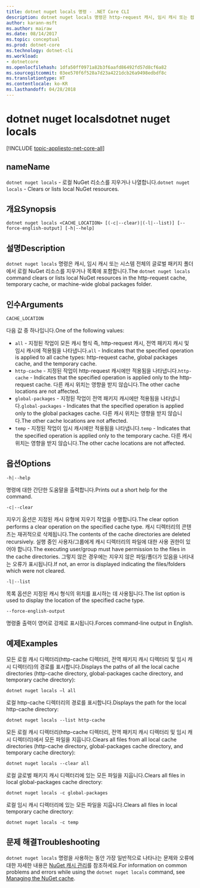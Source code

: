 ```yaml
---
title: dotnet nuget locals 명령 - .NET Core CLI
description: dotnet nuget locals 명령은 http-request 캐시, 임시 캐시 또는 컴퓨터 전체의 글로벌 패키지 폴더와 같은 로컬 NuGet 리소스를 지우거나 목록에 포함합니다.
author: karann-msft
ms.author: mairaw
ms.date: 08/14/2017
ms.topic: conceptual
ms.prod: dotnet-core
ms.technology: dotnet-cli
ms.workload:
- dotnetcore
ms.openlocfilehash: 1dfa50ff0971a82b3f6aafd86492fd57d8cf6a82
ms.sourcegitcommit: 03ee570f6f528a7d23a4221dcb26a9498edbdf8c
ms.translationtype: HT
ms.contentlocale: ko-KR
ms.lasthandoff: 04/28/2018
---
```

# <a name="dotnet-nuget-locals"></a><span data-ttu-id="f535d-103">dotnet nuget locals</span><span class="sxs-lookup"><span data-stu-id="f535d-103">dotnet nuget locals</span></span>

[!INCLUDE [topic-appliesto-net-core-all](../../../includes/topic-appliesto-net-core-all.md)]

## <a name="name"></a><span data-ttu-id="f535d-104">name</span><span class="sxs-lookup"><span data-stu-id="f535d-104">Name</span></span>

<span data-ttu-id="f535d-105">`dotnet nuget locals` - 로컬 NuGet 리소스를 지우거나 나열합니다.</span><span class="sxs-lookup"><span data-stu-id="f535d-105">`dotnet nuget locals` - Clears or lists local NuGet resources.</span></span>

## <a name="synopsis"></a><span data-ttu-id="f535d-106">개요</span><span class="sxs-lookup"><span data-stu-id="f535d-106">Synopsis</span></span>

`dotnet nuget locals <CACHE_LOCATION> [(-c|--clear)|(-l|--list)] [--force-english-output] [-h|--help]`

## <a name="description"></a><span data-ttu-id="f535d-107">설명</span><span class="sxs-lookup"><span data-stu-id="f535d-107">Description</span></span>

<span data-ttu-id="f535d-108">`dotnet nuget locals` 명령은 캐시, 임시 캐시 또는 시스템 전체의 글로벌 패키지 폴더에서 로컬 NuGet 리소스를 지우거나 목록에 포함합니다.</span><span class="sxs-lookup"><span data-stu-id="f535d-108">The `dotnet nuget locals` command clears or lists local NuGet resources in the http-request cache, temporary cache, or machine-wide global packages folder.</span></span>

## <a name="arguments"></a><span data-ttu-id="f535d-109">인수</span><span class="sxs-lookup"><span data-stu-id="f535d-109">Arguments</span></span>

`CACHE_LOCATION`

<span data-ttu-id="f535d-110">다음 값 중 하나입니다.</span><span class="sxs-lookup"><span data-stu-id="f535d-110">One of the following values:</span></span>

* <span data-ttu-id="f535d-111">`all` - 지정된 작업이 모든 캐시 형식 즉, http-request 캐시, 전역 패키지 캐시 및 임시 캐시에 적용됨을 나타냅니다.</span><span class="sxs-lookup"><span data-stu-id="f535d-111">`all` - Indicates that the specified operation is applied to all cache types: http-request cache, global packages cache, and the temporary cache.</span></span>
* <span data-ttu-id="f535d-112">`http-cache` - 지정된 작업이 http-request 캐시에만 적용됨을 나타냅니다.</span><span class="sxs-lookup"><span data-stu-id="f535d-112">`http-cache` - Indicates that the specified operation is applied only to the http-request cache.</span></span> <span data-ttu-id="f535d-113">다른 캐시 위치는 영향을 받지 않습니다.</span><span class="sxs-lookup"><span data-stu-id="f535d-113">The other cache locations are not affected.</span></span>
* <span data-ttu-id="f535d-114">`global-packages` - 지정된 작업이 전역 패키지 캐시에만 적용됨을 나타냅니다.</span><span class="sxs-lookup"><span data-stu-id="f535d-114">`global-packages` - Indicates that the specified operation is applied only to the global packages cache.</span></span> <span data-ttu-id="f535d-115">다른 캐시 위치는 영향을 받지 않습니다.</span><span class="sxs-lookup"><span data-stu-id="f535d-115">The other cache locations are not affected.</span></span>
* <span data-ttu-id="f535d-116">`temp` - 지정된 작업이 임시 캐시에만 적용됨을 나타냅니다.</span><span class="sxs-lookup"><span data-stu-id="f535d-116">`temp` - Indicates that the specified operation is applied only to the temporary cache.</span></span> <span data-ttu-id="f535d-117">다른 캐시 위치는 영향을 받지 않습니다.</span><span class="sxs-lookup"><span data-stu-id="f535d-117">The other cache locations are not affected.</span></span>

## <a name="options"></a><span data-ttu-id="f535d-118">옵션</span><span class="sxs-lookup"><span data-stu-id="f535d-118">Options</span></span>

`-h|--help`

<span data-ttu-id="f535d-119">명령에 대한 간단한 도움말을 출력합니다.</span><span class="sxs-lookup"><span data-stu-id="f535d-119">Prints out a short help for the command.</span></span>

`-c|--clear`

<span data-ttu-id="f535d-120">지우기 옵션은 지정된 캐시 유형에 지우기 작업을 수행합니다.</span><span class="sxs-lookup"><span data-stu-id="f535d-120">The clear option performs a clear operation on the specified cache type.</span></span> <span data-ttu-id="f535d-121">캐시 디렉터리의 콘텐츠는 재귀적으로 삭제됩니다.</span><span class="sxs-lookup"><span data-stu-id="f535d-121">The contents of the cache directories are deleted recursively.</span></span> <span data-ttu-id="f535d-122">실행 중인 사용자/그룹에게 캐시 디렉터리의 파일에 대한 사용 권한이 있어야 합니다.</span><span class="sxs-lookup"><span data-stu-id="f535d-122">The executing user/group must have permission to the files in the cache directories.</span></span> <span data-ttu-id="f535d-123">그렇지 않은 경우에는 지우지 않은 파일/폴더가 있음을 나타내는 오류가 표시됩니다.</span><span class="sxs-lookup"><span data-stu-id="f535d-123">If not, an error is displayed indicating the files/folders which were not cleared.</span></span>

`-l|--list`

<span data-ttu-id="f535d-124">목록 옵션은 지정된 캐시 형식의 위치를 표시하는 데 사용됩니다.</span><span class="sxs-lookup"><span data-stu-id="f535d-124">The list option is used to display the location of the specified cache type.</span></span> 

`--force-english-output`

<span data-ttu-id="f535d-125">명령줄 출력이 영어로 강제로 표시됩니다.</span><span class="sxs-lookup"><span data-stu-id="f535d-125">Forces command-line output in English.</span></span>

## <a name="examples"></a><span data-ttu-id="f535d-126">예제</span><span class="sxs-lookup"><span data-stu-id="f535d-126">Examples</span></span>

<span data-ttu-id="f535d-127">모든 로컬 캐시 디렉터리(http-cache 디렉터리, 전역 패키지 캐시 디렉터리 및 임시 캐시 디렉터리)의 경로를 표시합니다.</span><span class="sxs-lookup"><span data-stu-id="f535d-127">Displays the paths of all the local cache directories (http-cache directory, global-packages cache directory, and temporary cache directory):</span></span>

`dotnet nuget locals –l all`

<span data-ttu-id="f535d-128">로컬 http-cache 디렉터리의 경로를 표시합니다.</span><span class="sxs-lookup"><span data-stu-id="f535d-128">Displays the path for the local http-cache directory:</span></span>

`dotnet nuget locals --list http-cache`

<span data-ttu-id="f535d-129">모든 로컬 캐시 디렉터리(http-cache 디렉터리, 전역 패키지 캐시 디렉터리 및 임시 캐시 디렉터리)에서 모든 파일을 지웁니다.</span><span class="sxs-lookup"><span data-stu-id="f535d-129">Clears all files from all local cache directories (http-cache directory, global-packages cache directory, and temporary cache directory):</span></span>

`dotnet nuget locals --clear all`

<span data-ttu-id="f535d-130">로컬 글로벌 패키지 캐시 디렉터리에 있는 모든 파일을 지웁니다.</span><span class="sxs-lookup"><span data-stu-id="f535d-130">Clears all files in local global-packages cache directory:</span></span>

`dotnet nuget locals -c global-packages`

<span data-ttu-id="f535d-131">로컬 임시 캐시 디렉터리에 있는 모든 파일을 지웁니다.</span><span class="sxs-lookup"><span data-stu-id="f535d-131">Clears all files in local temporary cache directory:</span></span>

`dotnet nuget locals -c temp`

## <a name="troubleshooting"></a><span data-ttu-id="f535d-132">문제 해결</span><span class="sxs-lookup"><span data-stu-id="f535d-132">Troubleshooting</span></span>

<span data-ttu-id="f535d-133">`dotnet nuget locals` 명령을 사용하는 동안 가장 일반적으로 나타나는 문제와 오류에 대한 자세한 내용은 [NuGet 캐시 관리](/nuget/consume-packages/managing-the-nuget-cache)를 참조하세요.</span><span class="sxs-lookup"><span data-stu-id="f535d-133">For information on common problems and errors while using the `dotnet nuget locals` command, see [Managing the NuGet cache](/nuget/consume-packages/managing-the-nuget-cache).</span></span>